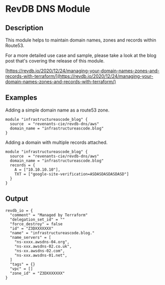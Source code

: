 RevDB DNS Module
================

Description
-----------

This module helps to maintain domain names, zones and records within Route53.

For a more detailed use case and sample, please take a look at the blog post that's covering the release of this module.

[https://revdb.io/2020/12/24/managing-your-domain-names-zones-and-records-with-terraform/](https://revdb.io/2020/12/24/managing-your-domain-names-zones-and-records-with-terraform/)

Examples
--------

Adding a simple domain name as a route53 zone.

```hcl
module "infrastructureascode_blog" {
  source  = "revenants-cie/revdb-dns/aws"
  domain_name = "infrastructureascode.blog"
}
```

Adding a domain with multiple records attached.

```hcl
module "infrastructureascode_blog" {
  source  = "revenants-cie/revdb-dns/aws"
  domain_name = "infrastructureascode.blog"
  records = {
    A = ["10.10.10.10"],
    TXT = ["google-site-verification=ASDASDASDASDASD"]
  }
}
```

Output
------

```hcl
revdb_io = {
  "comment" = "Managed by Terraform"
  "delegation_set_id" = ""
  "force_destroy" = false
  "id" = "Z3DXXXXXXX"
  "name" = "infrastructureascode.blog."
  "name_servers" = [
    "ns-xxxx.awsdns-04.org",
    "ns-xxx.awsdns-02.co.uk",
    "ns-xx.awsdns-02.com",
    "ns-xxx.awsdns-01.net",
  ]
  "tags" = {}
  "vpc" = []
  "zone_id" = "Z3DXXXXXXX"
}
```
